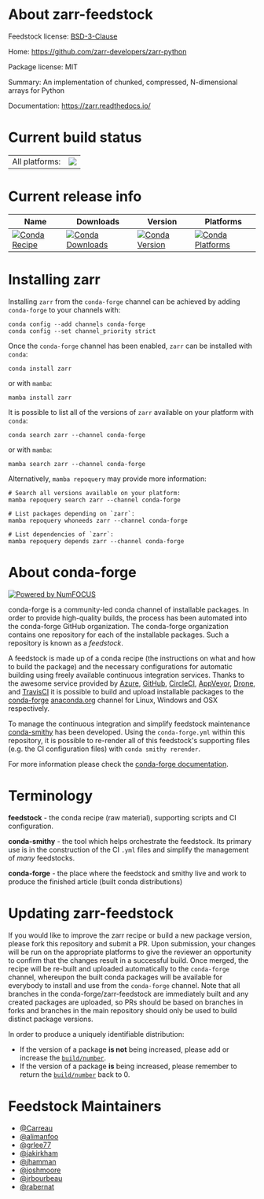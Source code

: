 About zarr-feedstock
====================

Feedstock license: [BSD-3-Clause](https://github.com/conda-forge/zarr-feedstock/blob/main/LICENSE.txt)

Home: https://github.com/zarr-developers/zarr-python

Package license: MIT

Summary: An implementation of chunked, compressed, N-dimensional arrays for Python

Documentation: https://zarr.readthedocs.io/

Current build status
====================


<table><tr><td>All platforms:</td>
    <td>
      <a href="https://dev.azure.com/conda-forge/feedstock-builds/_build/latest?definitionId=4442&branchName=main">
        <img src="https://dev.azure.com/conda-forge/feedstock-builds/_apis/build/status/zarr-feedstock?branchName=main">
      </a>
    </td>
  </tr>
</table>

Current release info
====================

| Name | Downloads | Version | Platforms |
| --- | --- | --- | --- |
| [![Conda Recipe](https://img.shields.io/badge/recipe-zarr-green.svg)](https://anaconda.org/conda-forge/zarr) | [![Conda Downloads](https://img.shields.io/conda/dn/conda-forge/zarr.svg)](https://anaconda.org/conda-forge/zarr) | [![Conda Version](https://img.shields.io/conda/vn/conda-forge/zarr.svg)](https://anaconda.org/conda-forge/zarr) | [![Conda Platforms](https://img.shields.io/conda/pn/conda-forge/zarr.svg)](https://anaconda.org/conda-forge/zarr) |

Installing zarr
===============

Installing `zarr` from the `conda-forge` channel can be achieved by adding `conda-forge` to your channels with:

```
conda config --add channels conda-forge
conda config --set channel_priority strict
```

Once the `conda-forge` channel has been enabled, `zarr` can be installed with `conda`:

```
conda install zarr
```

or with `mamba`:

```
mamba install zarr
```

It is possible to list all of the versions of `zarr` available on your platform with `conda`:

```
conda search zarr --channel conda-forge
```

or with `mamba`:

```
mamba search zarr --channel conda-forge
```

Alternatively, `mamba repoquery` may provide more information:

```
# Search all versions available on your platform:
mamba repoquery search zarr --channel conda-forge

# List packages depending on `zarr`:
mamba repoquery whoneeds zarr --channel conda-forge

# List dependencies of `zarr`:
mamba repoquery depends zarr --channel conda-forge
```


About conda-forge
=================

[![Powered by
NumFOCUS](https://img.shields.io/badge/powered%20by-NumFOCUS-orange.svg?style=flat&colorA=E1523D&colorB=007D8A)](https://numfocus.org)

conda-forge is a community-led conda channel of installable packages.
In order to provide high-quality builds, the process has been automated into the
conda-forge GitHub organization. The conda-forge organization contains one repository
for each of the installable packages. Such a repository is known as a *feedstock*.

A feedstock is made up of a conda recipe (the instructions on what and how to build
the package) and the necessary configurations for automatic building using freely
available continuous integration services. Thanks to the awesome service provided by
[Azure](https://azure.microsoft.com/en-us/services/devops/), [GitHub](https://github.com/),
[CircleCI](https://circleci.com/), [AppVeyor](https://www.appveyor.com/),
[Drone](https://cloud.drone.io/welcome), and [TravisCI](https://travis-ci.com/)
it is possible to build and upload installable packages to the
[conda-forge](https://anaconda.org/conda-forge) [anaconda.org](https://anaconda.org/)
channel for Linux, Windows and OSX respectively.

To manage the continuous integration and simplify feedstock maintenance
[conda-smithy](https://github.com/conda-forge/conda-smithy) has been developed.
Using the ``conda-forge.yml`` within this repository, it is possible to re-render all of
this feedstock's supporting files (e.g. the CI configuration files) with ``conda smithy rerender``.

For more information please check the [conda-forge documentation](https://conda-forge.org/docs/).

Terminology
===========

**feedstock** - the conda recipe (raw material), supporting scripts and CI configuration.

**conda-smithy** - the tool which helps orchestrate the feedstock.
                   Its primary use is in the construction of the CI ``.yml`` files
                   and simplify the management of *many* feedstocks.

**conda-forge** - the place where the feedstock and smithy live and work to
                  produce the finished article (built conda distributions)


Updating zarr-feedstock
=======================

If you would like to improve the zarr recipe or build a new
package version, please fork this repository and submit a PR. Upon submission,
your changes will be run on the appropriate platforms to give the reviewer an
opportunity to confirm that the changes result in a successful build. Once
merged, the recipe will be re-built and uploaded automatically to the
`conda-forge` channel, whereupon the built conda packages will be available for
everybody to install and use from the `conda-forge` channel.
Note that all branches in the conda-forge/zarr-feedstock are
immediately built and any created packages are uploaded, so PRs should be based
on branches in forks and branches in the main repository should only be used to
build distinct package versions.

In order to produce a uniquely identifiable distribution:
 * If the version of a package **is not** being increased, please add or increase
   the [``build/number``](https://docs.conda.io/projects/conda-build/en/latest/resources/define-metadata.html#build-number-and-string).
 * If the version of a package **is** being increased, please remember to return
   the [``build/number``](https://docs.conda.io/projects/conda-build/en/latest/resources/define-metadata.html#build-number-and-string)
   back to 0.

Feedstock Maintainers
=====================

* [@Carreau](https://github.com/Carreau/)
* [@alimanfoo](https://github.com/alimanfoo/)
* [@grlee77](https://github.com/grlee77/)
* [@jakirkham](https://github.com/jakirkham/)
* [@jhamman](https://github.com/jhamman/)
* [@joshmoore](https://github.com/joshmoore/)
* [@jrbourbeau](https://github.com/jrbourbeau/)
* [@rabernat](https://github.com/rabernat/)

